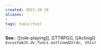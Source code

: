 ```yaml
---
created: 2021-10-18
aliases:
- 
tags: topic/tool
---
```


**See**:: [[role-playing]], [[TTRPG]], [[Acting]]
*`$=customJS.dv_funcs.outlinedIn(dv, this)`*
